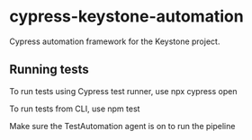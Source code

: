 # cypress-keystone-automation
Cypress automation framework for the Keystone project.

## Running tests
To run tests using Cypress test runner, use npx cypress open

To run tests from CLI, use npm test

Make sure the TestAutomation agent is on to run the pipeline